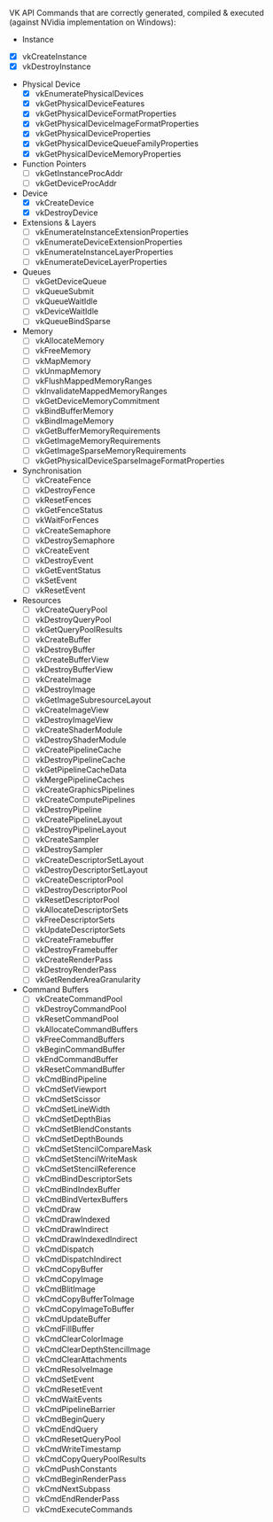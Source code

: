 VK API Commands that are correctly generated, compiled & executed (against NVidia implementation on Windows):

-  Instance
  - [x] vkCreateInstance
  - [x] vkDestroyInstance
- Physical Device
  - [x] vkEnumeratePhysicalDevices
  - [x] vkGetPhysicalDeviceFeatures
  - [x] vkGetPhysicalDeviceFormatProperties
  - [x] vkGetPhysicalDeviceImageFormatProperties
  - [x] vkGetPhysicalDeviceProperties
  - [x] vkGetPhysicalDeviceQueueFamilyProperties
  - [x] vkGetPhysicalDeviceMemoryProperties
- Function Pointers
  - [ ] vkGetInstanceProcAddr
  - [ ] vkGetDeviceProcAddr
- Device
  - [x] vkCreateDevice
  - [x] vkDestroyDevice
- Extensions & Layers
  - [ ] vkEnumerateInstanceExtensionProperties
  - [ ] vkEnumerateDeviceExtensionProperties
  - [ ] vkEnumerateInstanceLayerProperties
  - [ ] vkEnumerateDeviceLayerProperties
- Queues
  - [ ] vkGetDeviceQueue
  - [ ] vkQueueSubmit
  - [ ] vkQueueWaitIdle
  - [ ] vkDeviceWaitIdle
  - [ ] vkQueueBindSparse
- Memory
  - [ ] vkAllocateMemory
  - [ ] vkFreeMemory
  - [ ] vkMapMemory
  - [ ] vkUnmapMemory
  - [ ] vkFlushMappedMemoryRanges
  - [ ] vkInvalidateMappedMemoryRanges
  - [ ] vkGetDeviceMemoryCommitment
  - [ ] vkBindBufferMemory
  - [ ] vkBindImageMemory
  - [ ] vkGetBufferMemoryRequirements
  - [ ] vkGetImageMemoryRequirements
  - [ ] vkGetImageSparseMemoryRequirements
  - [ ] vkGetPhysicalDeviceSparseImageFormatProperties
- Synchronisation
  - [ ] vkCreateFence
  - [ ] vkDestroyFence
  - [ ] vkResetFences
  - [ ] vkGetFenceStatus
  - [ ] vkWaitForFences
  - [ ] vkCreateSemaphore
  - [ ] vkDestroySemaphore
  - [ ] vkCreateEvent
  - [ ] vkDestroyEvent
  - [ ] vkGetEventStatus
  - [ ] vkSetEvent
  - [ ] vkResetEvent
- Resources
  - [ ] vkCreateQueryPool
  - [ ] vkDestroyQueryPool
  - [ ] vkGetQueryPoolResults
  - [ ] vkCreateBuffer
  - [ ] vkDestroyBuffer
  - [ ] vkCreateBufferView
  - [ ] vkDestroyBufferView
  - [ ] vkCreateImage
  - [ ] vkDestroyImage
  - [ ] vkGetImageSubresourceLayout
  - [ ] vkCreateImageView
  - [ ] vkDestroyImageView
  - [ ] vkCreateShaderModule
  - [ ] vkDestroyShaderModule
  - [ ] vkCreatePipelineCache
  - [ ] vkDestroyPipelineCache
  - [ ] vkGetPipelineCacheData
  - [ ] vkMergePipelineCaches
  - [ ] vkCreateGraphicsPipelines
  - [ ] vkCreateComputePipelines
  - [ ] vkDestroyPipeline
  - [ ] vkCreatePipelineLayout
  - [ ] vkDestroyPipelineLayout
  - [ ] vkCreateSampler
  - [ ] vkDestroySampler
  - [ ] vkCreateDescriptorSetLayout
  - [ ] vkDestroyDescriptorSetLayout
  - [ ] vkCreateDescriptorPool
  - [ ] vkDestroyDescriptorPool
  - [ ] vkResetDescriptorPool
  - [ ] vkAllocateDescriptorSets
  - [ ] vkFreeDescriptorSets
  - [ ] vkUpdateDescriptorSets
  - [ ] vkCreateFramebuffer
  - [ ] vkDestroyFramebuffer
  - [ ] vkCreateRenderPass
  - [ ] vkDestroyRenderPass
  - [ ] vkGetRenderAreaGranularity
- Command Buffers
  - [ ] vkCreateCommandPool
  - [ ] vkDestroyCommandPool
  - [ ] vkResetCommandPool
  - [ ] vkAllocateCommandBuffers
  - [ ] vkFreeCommandBuffers
  - [ ] vkBeginCommandBuffer
  - [ ] vkEndCommandBuffer
  - [ ] vkResetCommandBuffer
  - [ ] vkCmdBindPipeline
  - [ ] vkCmdSetViewport
  - [ ] vkCmdSetScissor
  - [ ] vkCmdSetLineWidth
  - [ ] vkCmdSetDepthBias
  - [ ] vkCmdSetBlendConstants
  - [ ] vkCmdSetDepthBounds
  - [ ] vkCmdSetStencilCompareMask
  - [ ] vkCmdSetStencilWriteMask
  - [ ] vkCmdSetStencilReference
  - [ ] vkCmdBindDescriptorSets
  - [ ] vkCmdBindIndexBuffer
  - [ ] vkCmdBindVertexBuffers
  - [ ] vkCmdDraw
  - [ ] vkCmdDrawIndexed
  - [ ] vkCmdDrawIndirect
  - [ ] vkCmdDrawIndexedIndirect
  - [ ] vkCmdDispatch
  - [ ] vkCmdDispatchIndirect
  - [ ] vkCmdCopyBuffer
  - [ ] vkCmdCopyImage
  - [ ] vkCmdBlitImage
  - [ ] vkCmdCopyBufferToImage
  - [ ] vkCmdCopyImageToBuffer
  - [ ] vkCmdUpdateBuffer
  - [ ] vkCmdFillBuffer
  - [ ] vkCmdClearColorImage
  - [ ] vkCmdClearDepthStencilImage
  - [ ] vkCmdClearAttachments
  - [ ] vkCmdResolveImage
  - [ ] vkCmdSetEvent
  - [ ] vkCmdResetEvent
  - [ ] vkCmdWaitEvents
  - [ ] vkCmdPipelineBarrier
  - [ ] vkCmdBeginQuery
  - [ ] vkCmdEndQuery
  - [ ] vkCmdResetQueryPool
  - [ ] vkCmdWriteTimestamp
  - [ ] vkCmdCopyQueryPoolResults
  - [ ] vkCmdPushConstants
  - [ ] vkCmdBeginRenderPass
  - [ ] vkCmdNextSubpass
  - [ ] vkCmdEndRenderPass
  - [ ] vkCmdExecuteCommands
